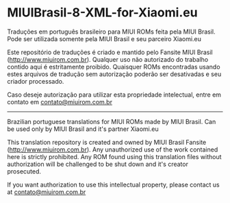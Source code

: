 # MIUIBrasil-8-XML-for-Xiaomi.eu

Traduções em português brasileiro para MIUI ROMs feita pela MIUI Brasil.
Pode ser utilizada somente pela MIUI Brasil e seu parceiro Xiaomi.eu

Este repositório de traduções é criado e mantido pelo Fansite MIUI Brasil (http://www.miuirom.com.br). Qualquer uso não autorizado do trabalho contido aqui é estritamente proibido.
Quaisquer ROMs encontradas usando estes arquivos de tradução sem autorização poderão ser desativadas e seu criador processado.

Caso deseje autorização para utilizar esta propriedade intelectual, entre em contato em contato@miuirom.com.br

----------

Brazilian portuguese translations for MIUI ROMs made by MIUI Brasil.
Can be used only by MIUI Brasil and it's partner Xiaomi.eu

This translation repository is created and owned by MIUI Brasil Fansite (http://www.miuirom.com.br). Any unauthorized use of the work contained here is strictly prohibited.
Any ROM found using this translation files without authorization will be challenged to be shut down and it's creator prosecuted.

If you want authorization to use this intellectual property, please contact us at contato@miuirom.com.br